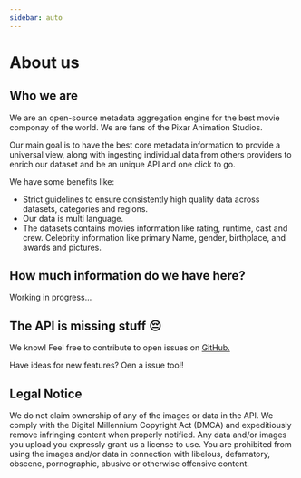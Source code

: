 ```yaml
---
sidebar: auto
---
```


# About us

## Who we are

We are an open-source metadata aggregation engine for the best movie componay of the world. We are fans of the Pixar Animation Studios.

Our main goal is to have the best core metadata information to provide a universal view, along with ingesting individual data from others providers
to enrich our dataset and be an unique API and one click to go.

We have some benefits like:

- Strict guidelines to ensure consistently high quality data across datasets, categories and regions.
- Our data is multi language.
- The datasets contains movies information like rating, runtime, cast and crew. Celebrity information like primary Name, gender, birthplace, and awards and pictures.

## How much information do we have here?

Working in progress...

## The API is missing stuff 😔

We know! Feel free to contribute to open issues on <a href="https://github.com/malaquiasdev/thepixardb" target="_blank">GitHub.</a>

Have ideas for new features? Oen a issue too!!

## Legal Notice

We do not claim ownership of any of the images or data in the API. We comply with the Digital Millennium Copyright Act (DMCA) and expeditiously remove infringing content when properly notified. Any data and/or images you upload you expressly grant us a license to use. You are prohibited from using the images and/or data in connection with libelous, defamatory, obscene, pornographic, abusive or otherwise offensive content.

